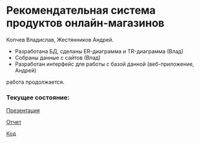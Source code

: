 # Рекомендательная система продуктов онлайн-магазинов

Копчев Владислав, Жестянников Андрей.

- Разработана БД, сделаны ER-диаграмма и TR-диаграмма (Влад)
- Собраны данные с сайтов (Влад)
- Разработан интерфейс для работы с базой данной (веб-приложение, Андрей)

работа продолжается.

### Текущее состояние:

[Презентация](https://github.com/aefrt/database-theory/blob/aefrt-patch-2/Преза.pdf)

[Отчет](https://github.com/aefrt/database-theory/blob/aefrt-patch-2/Отчет.docx)

[Код](https://github.com/aefrt/database-theory/blob/aefrt-patch-2/code.py)
